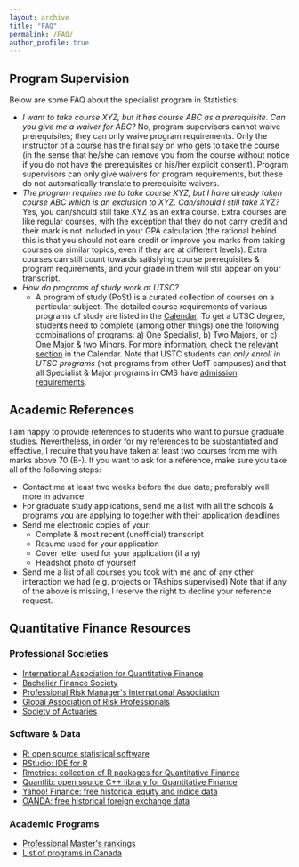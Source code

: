 ```yaml
---
layout: archive
title: "FAQ"
permalink: /FAQ/
author_profile: true
---
```


## Program Supervision

Below are some FAQ about the specialist program in Statistics:
- *I want to take course XYZ, but it has course ABC as a prerequisite. Can you give me a waiver for ABC?*
   No, program supervisors cannot waive prerequisites; they can only waive program requirements. Only the instructor of a course has the final say on who gets to take the course (in the sense that he/she can remove you from the course without notice if you do not have the prerequisites or his/her explicit consent). Program supervisors can only give waivers for program requirements, but these do not automatically translate to prerequisite waivers.
- *The program requires me to take course XYZ, but I have already taken course ABC which is an exclusion to XYZ. Can/should I still take XYZ?*
  	Yes, you can/should still take XYZ as an extra course. Extra courses are like regular courses, with the exception that they do not carry credit and their mark is not included in your GPA calculation (the rational behind this is that you should not earn credit or improve you marks from taking courses on similar topics, even if they are at different levels). Extra courses can still count towards satisfying course prerequisites & program requirements, and your grade in them will still appear on your transcript.
- *How do programs of study work at UTSC?* 
	+ A program of study (PoSt) is a curated collection of courses on a particular subject. The detailed course requirements of various programs of study are listed in the [Calendar](https://utsc.calendar.utoronto.ca/search-programs). To get a UTSC degree, students need to complete (among other things) one the following combinations of programs: a) One Specialist, b) Two Majors, or c) One Major & two Minors. For more information, check the [relevant section](https://utsc.calendar.utoronto.ca/6-understanding-degrees-programs-and-courses) in the Calendar. Note that USTC students can *only enroll in UTSC programs* (not programs from other UofT campuses) and that all Specialist & Major programs in CMS have [admission requirements](https://www.utsc.utoronto.ca/cms/understanding-post-requirements). 

## Academic References
I am happy to provide references to students who want to pursue graduate studies. Nevertheless, in order for my references to be substantiated and effective, I require that you have taken at least two courses from me with marks above 70 (B-). If you want to ask for a reference, make sure you take all of the following steps:
- Contact me at least two weeks before the due date; preferably well more in advance
- For graduate study applications, send me a list with all the schools & programs you are applying to together with their application deadlines
- Send me electronic copies of your:
	+ Complete & most recent (unofficial) transcript
	+ Resume used for your application
	+ Cover letter used for your application (if any)
	+ Headshot photo of yourself	
- Send me a list of all courses you took with me and of any other interaction we had (e.g. projects or TAships supervised)
Note that if any of the above is missing, I reserve the right to decline your reference request.

	
## Quantitative Finance Resources

### Professional Societies
<ul>
<li><a href="http://www.iaqf.org/">International Association for Quantitative Finance</a></li>
<li><a href="http://www.bachelierfinance.org/">Bachelier Finance Society</a></li>
<li><a href="http://www.prmia.org/">Professional Risk Manager's International Association</a></li>
<li><a href="http://www.garp.org/">Global Association of Risk Professionals</a></li>
<li><a href="http://www.soa.org/">Society of Actuaries</a></li>
</ul>

<h3>Software & Data</h3>
<ul>
<li><a href="http://cran.r-project.org/">R: open source statistical software</a></li>
<li><a href="https://www.rstudio.com/">RStudio: IDE for R</a></li>
<li><a href="https://www.rmetrics.org/">Rmetrics: collection of R packages for Quantitative Finance</a></li>
<li><a href="http://quantlib.org/index.shtml">Quantlib: open source C++ library for Quantitative Finance</a></li>
<li><a href="http://finance.yahoo.com/">Yahoo! Finance: free historical equity and indice data</a></li>
<li><a href="http://www.oanda.com/currency/historical-rates/">OANDA: free historical foreign exchange data</a></li>
</ul>

<h3>Academic Programs</h3>
<ul>
<li><a href="https://www.quantnet.com/mfe-programs-rankings/">Professional Master's rankings</a></li>
<li><a href="http://www.canadian-universities.net/Universities/Programs/Mathematical_Finance.html">List of programs in Canada</a></li>
</ul>
